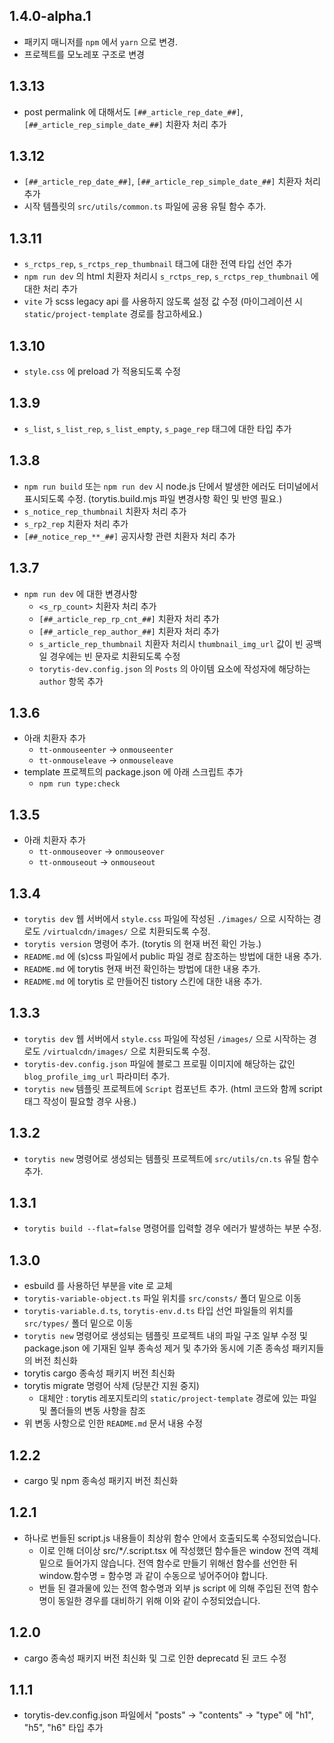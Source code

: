 ## 1.4.0-alpha.1

- 패키지 매니저를 `npm` 에서 `yarn` 으로 변경.
- 프로젝트를 모노레포 구조로 변경

## 1.3.13

- post permalink 에 대해서도 `[##_article_rep_date_##]`, `[##_article_rep_simple_date_##]` 치환자 처리 추가

## 1.3.12

- `[##_article_rep_date_##]`, `[##_article_rep_simple_date_##]` 치환자 처리 추가
- 시작 템플릿의 `src/utils/common.ts` 파일에 공용 유틸 함수 추가.

## 1.3.11

- `s_rctps_rep`, `s_rctps_rep_thumbnail` 태그에 대한 전역 타입 선언 추가
- `npm run dev` 의 html 치환자 처리시 `s_rctps_rep`, `s_rctps_rep_thumbnail` 에 대한 처리 추가
- `vite` 가 scss legacy api 를 사용하지 않도록 설정 값 수정 (마이그레이션 시 `static/project-template` 경로를 참고하세요.)

## 1.3.10

- `style.css` 에 preload 가 적용되도록 수정

## 1.3.9

- `s_list`, `s_list_rep`, `s_list_empty`, `s_page_rep` 태그에 대한 타입 추가

## 1.3.8

- `npm run build` 또는 `npm run dev` 시 node.js 단에서 발생한 에러도 터미널에서 표시되도록 수정. (torytis.build.mjs 파일 변경사항 확인 및 반영 필요.)
- `s_notice_rep_thumbnail` 치환자 처리 추가
- `s_rp2_rep` 치환자 처리 추가
- `[##_notice_rep_**_##]` 공지사항 관련 치환자 처리 추가

## 1.3.7

- `npm run dev` 에 대한 변경사항
  - `<s_rp_count>` 치환자 처리 추가
  - `[##_article_rep_rp_cnt_##]` 치환자 처리 추가
  - `[##_article_rep_author_##]` 치환자 처리 추가
  - `s_article_rep_thumbnail` 치환자 처리시 `thumbnail_img_url` 값이 빈 공백일 경우에는 빈 문자로 치환되도록 수정
  - `torytis-dev.config.json` 의 `Posts` 의 아이템 요소에 작성자에 해당하는 `author` 항목 추가

## 1.3.6

- 아래 치환자 추가
  - `tt-onmouseenter` -> `onmouseenter`
  - `tt-onmouseleave` -> `onmouseleave`
- template 프로젝트의 package.json 에 아래 스크립트 추가
  - `npm run type:check`

## 1.3.5

- 아래 치환자 추가
  - `tt-onmouseover` -> `onmouseover`
  - `tt-onmouseout` -> `onmouseout`

## 1.3.4

- `torytis dev` 웹 서버에서 `style.css` 파일에 작성된 `./images/` 으로 시작하는 경로도 `/virtualcdn/images/` 으로 치환되도록 수정.
- `torytis version` 명령어 추가. (torytis 의 현재 버전 확인 가능.)
- `README.md` 에 (s)css 파일에서 public 파일 경로 참조하는 방법에 대한 내용 추가.
- `README.md` 에 torytis 현재 버전 확인하는 방법에 대한 내용 추가.
- `README.md` 에 torytis 로 만들어진 tistory 스킨에 대한 내용 추가.

## 1.3.3

- `torytis dev` 웹 서버에서 `style.css` 파일에 작성된 `/images/` 으로 시작하는 경로도 `/virtualcdn/images/` 으로 치환되도록 수정.
- `torytis-dev.config.json` 파일에 블로그 프로필 이미지에 해당하는 값인 `blog_profile_img_url` 파라미터 추가.
- `torytis new` 템플릿 프로젝트에 `Script` 컴포넌트 추가. (html 코드와 함께 script 태그 작성이 필요할 경우 사용.)

## 1.3.2

- `torytis new` 명령어로 생성되는 템플릿 프로젝트에 `src/utils/cn.ts` 유틸 함수 추가.

## 1.3.1

- `torytis build --flat=false` 명령어를 입력할 경우 에러가 발생하는 부분 수정.

## 1.3.0

- esbuild 를 사용하던 부분을 vite 로 교체
- `torytis-variable-object.ts` 파일 위치를 `src/consts/` 폴더 밑으로 이동
- `torytis-variable.d.ts`, `torytis-env.d.ts` 타입 선언 파일들의 위치를 `src/types/` 폴더 밑으로 이동
- `torytis new` 명령어로 생성되는 템플릿 프로젝트 내의 파일 구조 일부 수정 및 package.json 에 기재된 일부 종속성 제거 및 추가와 동시에 기존 종속성 패키지들의 버전 최신화
- torytis cargo 종속성 패키지 버전 최신화
- torytis migrate 명령어 삭제 (당분간 지원 중지)
  - 대체안 : torytis 레포지토리의 `static/project-template` 경로에 있는 파일 및 폴더들의 변동 사항을 참조
- 위 변동 사항으로 인한 `README.md` 문서 내용 수정

## 1.2.2

- cargo 및 npm 종속성 패키지 버전 최신화

## 1.2.1

- 하나로 번들된 script.js 내용들이 최상위 함수 안에서 호출되도록 수정되었습니다.
  - 이로 인해 더이상 src/\*_/_.script.tsx 에 작성했던 함수들은 window 전역 객체 밑으로 들어가지 않습니다. 전역 함수로 만들기 위해선 함수를 선언한 뒤 window.함수명 = 함수명 과 같이 수동으로 넣어주어야 합니다.
  - 번들 된 결과물에 있는 전역 함수명과 외부 js script 에 의해 주입된 전역 함수명이 동일한 경우를 대비하기 위해 이와 같이 수정되었습니다.

## 1.2.0

- cargo 종속성 패키지 버전 최신화 및 그로 인한 deprecatd 된 코드 수정

## 1.1.1

- torytis-dev.config.json 파일에서 "posts" -> "contents" -> "type" 에 "h1", "h5", "h6" 타입 추가

